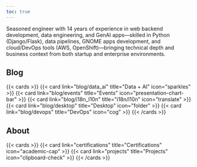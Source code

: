 ```yaml
---
toc: true
---
```


Seasoned engineer with 14 years of experience in web backend development, data engineering, and GenAI apps—skilled in Python (Django/Flask), data pipelines, GNOME apps development, and cloud/DevOps tools (AWS, OpenShift)—bringing technical depth and business context from both startup and enterprise environments.

## Blog

{{< cards >}}
  {{< card link="blog/data_ai" title="Data + AI" icon="sparkles" >}}
  {{< card link="blog/events" title="Events" icon="presentation-chart-bar" >}}
  {{< card link="blog/i18n_l10n" title="i18n/l10n" icon="translate" >}}  
  {{< card link="blog/desktop" title="Desktop" icon="folder" >}}
  {{< card link="blog/devops" title="DevOps" icon="cog" >}}
{{< /cards >}}

## About

{{< cards >}}
  {{< card link="certifications" title="Certifications" icon="academic-cap" >}}
  {{< card link="projects" title="Projects" icon="clipboard-check" >}}
{{< /cards >}}
